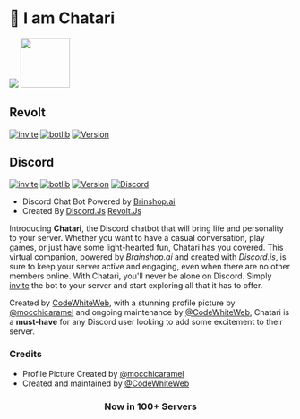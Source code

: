 # 👋 I am Chatari

![](https://avatars.githubusercontent.com/u/101915713?s=88&v=4) <img src="https://user-images.githubusercontent.com/79645854/210753051-e4c67a30-899b-44bc-88d5-90a4d4e011e6.jpg" width="88px">

Revolt
--
[![invite](https://img.shields.io/badge/INVITE-CHATARI-red?style=for-the-badge)](https://app.revolt.chat/bot/01G4C59EKEKPVSB6PWEWSHE7Z9)
[![botlib](https://img.shields.io/badge/powered_by-Revolt.js-red?style=for-the-badge)](https://revolt.js.org/)
[![Version](https://img.shields.io/badge/version-0.4.0-red.svg?cacheSeconds=2592000&style=for-the-badge)](#)
<!--[![Discord](https://img.shields.io/discord/944439607708237834?color=blue&label=Support_Server&logo=revolt&style=for-the-badge)]()-->


Discord
--
[![invite](https://img.shields.io/badge/INVITE-CHATARI-blue?style=for-the-badge)](https://dsc.gg/chatari)
[![botlib](https://img.shields.io/badge/powered_by-discord.js-blue?style=for-the-badge)](https://discord.js.org/)
[![Version](https://img.shields.io/badge/version-1.3.0-blue.svg?cacheSeconds=2592000&style=for-the-badge)](#)
[![Discord](https://img.shields.io/discord/944439607708237834?color=blue&label=Support_Server&logo=discord&style=for-the-badge)](https://discord.gg/fZP4c9pREh)

* Discord Chat Bot Powered by [Brinshop.ai](https://brainshop.ai/) 
* Created By [Discord.Js](https://discord.js.org/) [Revolt.Js](https://revolt.js.org/)

<p>Introducing <b>Chatari</b>, the Discord chatbot that will bring life and personality to your server. Whether you want to have a casual conversation, play games, or just have some light-hearted fun, Chatari has you covered. This virtual companion, powered by <i>Brainshop.ai</i> and created with <i>Discord.js</i>, is sure to keep your server active and engaging, even when there are no other members online. With Chatari, you'll never be alone on Discord. Simply <u>invite</u> the bot to your server and start exploring all that it has to offer.</p>
<p>Created by <a href="https://github.com/CodeWhiteWeb">CodeWhiteWeb</a>, with a stunning profile picture by <a href="https://www.instagram.com/mocchicaramel">@mocchicaramel</a> and ongoing maintenance by <a href="https://github.com/CodeWhiteWeb">@CodeWhiteWeb</a>, Chatari is a <b>must-have</b> for any Discord user looking to add some excitement to their server.</p>


### Credits
* Profile Picture Created by [@mocchicaramel](https://www.instagram.com/mocchicaramel)
* Created and maintained by [@CodeWhiteWeb](https://github.com/CodeWhiteWeb)


<div align="middle">
<h3>Now in 100+ Servers</h3>
</div>
